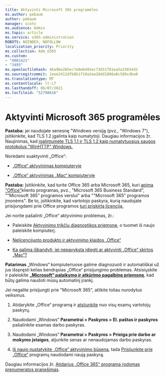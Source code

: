 ```yaml
---
title: Aktyvinti Microsoft 365 programėles
ms.author: pebaum
author: pebaum
manager: scotv
ms.audience: Admin
ms.topic: article
ms.service: o365-administration
ROBOTS: NOINDEX, NOFOLLOW
localization_priority: Priority
ms.collection: Adm_O365
ms.custom:
- "9001421"
- "3495"
ms.openlocfilehash: 46a9be285ec7e0eb491ec73651f81ea5a33654d2
ms.sourcegitcommit: 1eee2412dfb8b1f10a3aa28dd1086a0c589cdba0
ms.translationtype: MT
ms.contentlocale: lt-LT
ms.lasthandoff: 06/07/2021
ms.locfileid: "52798616"
---
```

# <a name="activating-microsoft-365-apps"></a>Aktyvinti Microsoft 365 programėles

**Pastaba:** jei naudojate senesnę "Windows versiją (pvz., "Windows 7"), įsitikinkite, kad TLS 1.2 įgalinta kaip numatytoji. Daugiau informacijos žr. Naujinimas, kad [įgalintumėte TLS 1.1 ir TLS 1.2 kaip numatytuosius saugos protokolus "WinHTTP" Windows.](https://support.microsoft.com/topic/update-to-enable-tls-1-1-and-tls-1-2-as-default-secure-protocols-in-winhttp-in-windows-c4bd73d2-31d7-761e-0178-11268bb10392)

Norėdami suaktyvinti „Office“:

- [„Office“ aktyvinimas kompiuteryje](https://support.office.com/article/activate-office-5bd38f38-db92-448b-a982-ad170b1e187e) 

- [„Office“ aktyvinimas „Mac“ kompiuteryje](https://support.office.com/article/activate-office-for-mac-7f6646b1-bb14-422a-9ad4-a53410fcefb2)

**Pastaba:**  Įsitikinkite, kad turite Office 365 arba Microsoft 365, kuri [apima "Office"](https://support.office.com/article/28cbc8cf-1332-4f04-9123-9b660abb629e)kliento programas, pvz., "Microsoft 365 Business Standard", ""Microsoft 365" programos verslui" arba ""Microsoft 365" programos įmonėms". Be to, įsitikinkite, kad vartotojo paskyra, kurią naudojate prisijungdami prie Office programos [turi priskirtą licenciją.](/microsoft-365/admin/manage/assign-licenses-to-users)

Jei norite pašalinti „Office“ aktyvinimo problemas, žr.:

- Paleiskite [Aktyvinimo trikčių diagnostikos priemonę](https://aka.ms/SARA-OfficeActivation-Alchemy), o tuomet iš naujo paleiskite kompiuterį.
- [Nelicencijuoto produkto ir aktyvinimo klaidos „Office“](https://support.office.com/article/unlicensed-product-and-activation-errors-in-office-0d23d3c0-c19c-4b2f-9845-5344fedc4380)

- [Ką galima išbandyti, jei nepavyksta įdiegti ar aktyvinti „Office“ skirtos „Mac“?](https://support.office.com/article/what-to-try-if-you-can-t-install-or-activate-office-for-mac-5efba2b4-b1e6-4e5f-bf3c-6ab945d03dea)

**Patarimas** „Windows“ kompiuteriuose galime diagnozuoti ir automatiškai už jus išspręsti kelias bendrąsias „Office“ prisijungimo problemas. Atsisiųskite ir paleiskite **[„Microsoft“ palaikymo ir atkūrimo pagalbinę priemonę](https://aka.ms/SaRA-OfficeSignInScenario)**, kad būtų galima naudoti mūsų automatinį įrankį.

Jei negalite prisijungti prie "Microsoft 365", atlikite toliau nurodytus veiksmus.

1. Atidarykite „Office“ programą ir [atsijunkite](https://go.microsoft.com/fwlink/?linkid=2114082) nuo visų esamų vartotojų paskyrų.

2. Naudodami „Windows“ **Parametrai > Paskyros > El. paštas ir paskyros** pašalinkite esamas darbo paskyras.

3. Naudodami „Windows“ **Parametrai > Paskyros > Prieiga prie darbo ar mokymo įstaigos**, atjunkite senas ar nenaudojamas darbo paskyras.

4. [Iš naujo nustatykite „Office“ aktyvinimo būseną](/office365/troubleshoot/activation/reset-office-365-proplus-activation-state), tada [Prisijunkite prie „Office“](https://support.office.com/article/sign-in-to-office-b9582171-fd1f-4284-9846-bdd72bb28426) programų naudodami naują paskyrą.

Daugiau informacijos žr. [Atidarius „Office 365“ programą rodomas prenumeratos pranešimas](https://support.office.com/article/a-subscription-notice-appears-when-i-open-an-office-365-application-4cabe32c-f594-4c0e-9191-3d3ade10cceb).
